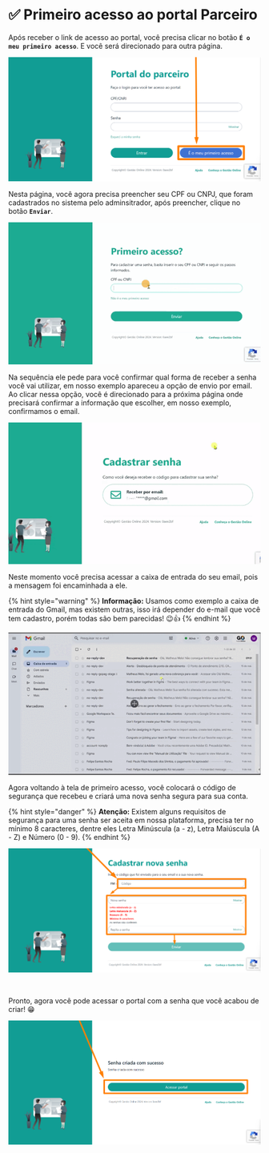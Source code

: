 # ✅ Primeiro acesso ao portal Parceiro

Após receber o link de acesso ao portal, você precisa clicar no botão **`É o meu primeiro acesso`**. E você será direcionado para outra página.

![](/portal/assets/portal_parceiro_primeiro_acesso.png)

Nesta página, você agora precisa preencher seu CPF ou CNPJ, que foram cadastrados no sistema pelo adminsitrador, após preencher, clique no botão **`Enviar`**.

![](/portal/assets/portal_parceiro_primeiro_acesso_btn_enviar.gif)

Na sequência ele pede para você confirmar qual forma de receber a senha você vai utilizar, em nosso exemplo apareceu a opção de envio por email. Ao clicar nessa opção, você é direcionado para a próxima página onde precisará confirmar a informação que escolher, em nosso exemplo, confirmamos o email. 

![](/portal/assets/portal_parceiro_primeiro_acesso_email_confirmar.gif)

Neste momento você precisa acessar a caixa de entrada do seu email, pois a mensagem foi encaminhada a ele.

{% hint style="warning" %}
**Informação:** Usamos como exemplo a caixa de entrada do Gmail, mas existem outras, isso irá depender do e-mail que você tem cadastro, porém todas são bem parecidas! 😉👍
{% endhint %}

![](/erp-v2/assets/tela_login_cod_email.gif)

Agora voltando à tela de primeiro acesso, você colocará o código de segurança que recebeu e criará uma nova senha segura para sua conta.

{% hint style="danger" %}
**Atenção:** Existem alguns requisitos de segurança para uma senha ser aceita em nossa plataforma, precisa ter no mínimo 8 caracteres, dentre eles Letra Minúscula (a - z), Letra Maiúscula (A - Z) e Número (0 - 9).
{% endhint %}

![](/portal/assets/recupera_acesso_cadastrar_nova_senha.png)

<br>

Pronto, agora você pode acessar o portal com a senha que você acabou de criar! 😁

![](/portal/assets/portal_parceiro_primeiro_acesso_acessar_portal.png)